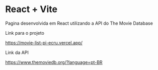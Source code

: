 # React + Vite

Pagina desenvolvida em React utilizando a API do The Movie Database

Link para o projeto

https://movie-list-pi-ecru.vercel.app/

Link da API

https://www.themoviedb.org/?language=pt-BR
